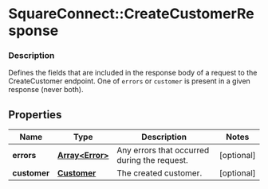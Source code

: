 # SquareConnect::CreateCustomerResponse

### Description

Defines the fields that are included in the response body of a request to the CreateCustomer endpoint.  One of `errors` or `customer` is present in a given response (never both).

## Properties
Name | Type | Description | Notes
------------ | ------------- | ------------- | -------------
**errors** | [**Array&lt;Error&gt;**](Error.md) | Any errors that occurred during the request. | [optional] 
**customer** | [**Customer**](Customer.md) | The created customer. | [optional] 


